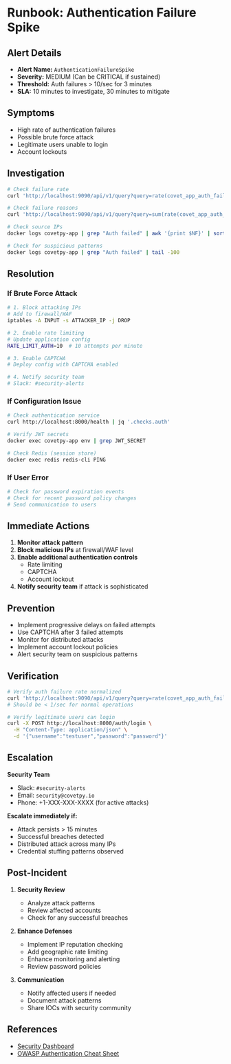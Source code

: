 # Runbook: Authentication Failure Spike

## Alert Details
- **Alert Name:** `AuthenticationFailureSpike`
- **Severity:** MEDIUM (Can be CRITICAL if sustained)
- **Threshold:** Auth failures > 10/sec for 3 minutes
- **SLA:** 10 minutes to investigate, 30 minutes to mitigate

## Symptoms
- High rate of authentication failures
- Possible brute force attack
- Legitimate users unable to login
- Account lockouts

## Investigation
```bash
# Check failure rate
curl 'http://localhost:9090/api/v1/query?query=rate(covet_app_auth_failures_total[5m])*60'

# Check failure reasons
curl 'http://localhost:9090/api/v1/query?query=sum(rate(covet_app_auth_failures_total[5m]))by(reason)'

# Check source IPs
docker logs covetpy-app | grep "Auth failed" | awk '{print $NF}' | sort | uniq -c | sort -rn | head -20

# Check for suspicious patterns
docker logs covetpy-app | grep "Auth failed" | tail -100
```

## Resolution

### If Brute Force Attack
```bash
# 1. Block attacking IPs
# Add to firewall/WAF
iptables -A INPUT -s ATTACKER_IP -j DROP

# 2. Enable rate limiting
# Update application config
RATE_LIMIT_AUTH=10  # 10 attempts per minute

# 3. Enable CAPTCHA
# Deploy config with CAPTCHA enabled

# 4. Notify security team
# Slack: #security-alerts
```

### If Configuration Issue
```bash
# Check authentication service
curl http://localhost:8000/health | jq '.checks.auth'

# Verify JWT secrets
docker exec covetpy-app env | grep JWT_SECRET

# Check Redis (session store)
docker exec redis redis-cli PING
```

### If User Error
```bash
# Check for password expiration events
# Check for recent password policy changes
# Send communication to users
```

## Immediate Actions
1. **Monitor attack pattern**
2. **Block malicious IPs** at firewall/WAF level
3. **Enable additional authentication controls**
   - Rate limiting
   - CAPTCHA
   - Account lockout
4. **Notify security team** if attack is sophisticated

## Prevention
- Implement progressive delays on failed attempts
- Use CAPTCHA after 3 failed attempts
- Monitor for distributed attacks
- Implement account lockout policies
- Alert security team on suspicious patterns

## Verification
```bash
# Verify auth failure rate normalized
curl 'http://localhost:9090/api/v1/query?query=rate(covet_app_auth_failures_total[5m])*60'
# Should be < 1/sec for normal operations

# Verify legitimate users can login
curl -X POST http://localhost:8000/auth/login \
  -H "Content-Type: application/json" \
  -d '{"username":"testuser","password":"password"}'
```

## Escalation
**Security Team**
- Slack: `#security-alerts`
- Email: `security@covetpy.io`
- Phone: +1-XXX-XXX-XXXX (for active attacks)

**Escalate immediately if:**
- Attack persists > 15 minutes
- Successful breaches detected
- Distributed attack across many IPs
- Credential stuffing patterns observed

## Post-Incident
1. **Security Review**
   - Analyze attack patterns
   - Review affected accounts
   - Check for any successful breaches

2. **Enhance Defenses**
   - Implement IP reputation checking
   - Add geographic rate limiting
   - Enhance monitoring and alerting
   - Review password policies

3. **Communication**
   - Notify affected users if needed
   - Document attack patterns
   - Share IOCs with security community

## References
- [Security Dashboard](http://localhost:3000/d/covetpy-security)
- [OWASP Authentication Cheat Sheet](https://cheatsheetseries.owasp.org/cheatsheets/Authentication_Cheat_Sheet.html)
